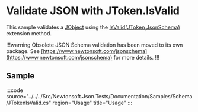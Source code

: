 ﻿# Validate JSON with JToken.IsValid

This sample validates a [JObject](/api/newtonsoft/json/linq/jobject/) using the [IsValid(JToken,JsonSchema)](/api/newtonsoft/json/schema/extensions/#method-isvalid) extension method.

!!!warning Obsolete
JSON Schema validation has been moved to its own package. See [https://www.newtonsoft.com/jsonschema](https://www.newtonsoft.com/jsonschema) for more details.
!!!

## Sample

:::code source="../../../Src/Newtonsoft.Json.Tests/Documentation/Samples/Schema/JTokenIsValid.cs" region="Usage" title="Usage" :::
